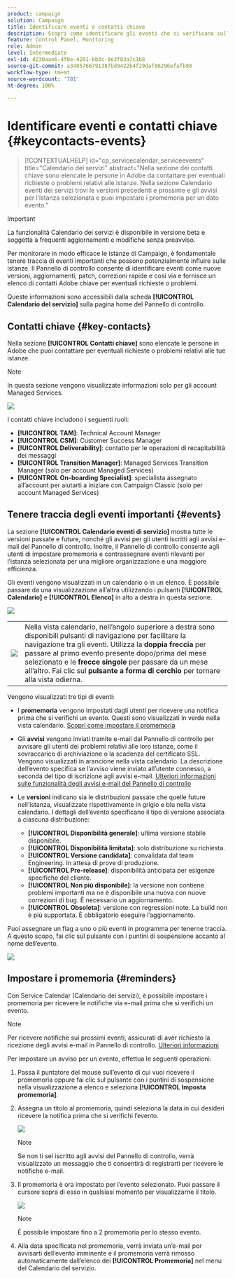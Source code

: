 ```yaml
---
product: campaign
solution: Campaign
title: Identificare eventi e contatti chiave
description: Scopri come identificare gli eventi che si verificano sulle istanze e i contatti chiave in Adobe.
feature: Control Panel, Monitoring
role: Admin
level: Intermediate
exl-id: d230aae6-4f0e-4201-bb3c-0e3f83a7c1b8
source-git-commit: a3485766791387bd9422b4f29daf86296efafb98
workflow-type: tm+mt
source-wordcount: '781'
ht-degree: 100%

---
```


# Identificare eventi e contatti chiave {#keycontacts-events}

>[!CONTEXTUALHELP]
>id="cp_servicecalendar_serviceevents"
>title="Calendario dei servizi"
>abstract="Nella sezione dei contatti chiave sono elencate le persone in Adobe da contattare per eventuali richieste o problemi relativi alle istanze. Nella sezione Calendario eventi dei servizi trovi le versioni precedenti e prossime e gli avvisi per l’istanza selezionata e puoi impostare i promemoria per un dato evento."

>[!IMPORTANT]
>
>La funzionalità Calendario dei servizi è disponibile in versione beta e soggetta a frequenti aggiornamenti e modifiche senza preavviso.

Per monitorare in modo efficace le istanze di Campaign, è fondamentale tenere traccia di eventi importanti che possono potenzialmente influire sulle istanze. Il Pannello di controllo consente di identificare eventi come nuove versioni, aggiornamenti, patch, correzioni rapide e così via e fornisce un elenco di contatti Adobe chiave per eventuali richieste o problemi.

Queste informazioni sono accessibili dalla scheda **[!UICONTROL Calendario del servizio]** sulla pagina home del Pannello di controllo.

## Contatti chiave {#key-contacts}

Nella sezione **[!UICONTROL Contatti chiave]** sono elencate le persone in Adobe che puoi contattare per eventuali richieste o problemi relativi alle tue istanze.

>[!NOTE]
>
>In questa sezione vengono visualizzate informazioni solo per gli account Managed Services.

![](assets/service-events-contacts.png)

I contatti chiave includono i seguenti ruoli:

* **[!UICONTROL TAM]**: Technical Account Manager
* **[!UICONTROL CSM]**: Customer Success Manager
* **[!UICONTROL Deliverability]**: contatto per le operazioni di recapitabilità dei messaggi
* **[!UICONTROL Transition Manager]**: Managed Services Transition Manager (solo per account Managed Services)
* **[!UICONTROL On-boarding Specialist]**: specialista assegnato all’account per aiutarti a iniziare con Campaign Classic (solo per account Managed Services)

## Tenere traccia degli eventi importanti {#events}

La sezione **[!UICONTROL Calendario eventi di servizio]** mostra tutte le versioni passate e future, nonché gli avvisi per gli utenti iscritti agli avvisi e-mail del Pannello di controllo. Inoltre, il Pannello di controllo consente agli utenti di impostare promemoria e contrassegnare eventi rilevanti per l’istanza selezionata per una migliore organizzazione e una maggiore efficienza.

Gli eventi vengono visualizzati in un calendario o in un elenco. È possibile passare da una visualizzazione all’altra utilizzando i pulsanti **[!UICONTROL Calendario]** e **[!UICONTROL Elenco]** in alto a destra in questa sezione.

![](assets/service-events-calendar.png)

<table><tr style="border: 0;">
<td><img src="assets/do-not-localize/nav-buttons.png">
</td><td>Nella vista calendario, nell’angolo superiore a destra sono disponibili pulsanti di navigazione per facilitare la navigazione tra gli eventi. Utilizza la <b>doppia freccia</b> per passare al primo evento presente dopo/prima del mese selezionato e le <b>frecce singole</b> per passare da un mese all’altro. Fai clic sul <b>pulsante a forma di cerchio</b> per tornare alla vista odierna.</td>
</tr></table>

Vengono visualizzati tre tipi di eventi:

* I **promemoria** vengono impostati dagli utenti per ricevere una notifica prima che si verifichi un evento. Questi sono visualizzati in verde nella vista calendario. [Scopri come impostare il promemoria](#reminders)
* Gli **avvisi** vengono inviati tramite e-mail dal Pannello di controllo per avvisare gli utenti dei problemi relativi alle loro istanze, come il sovraccarico di archiviazione o la scadenza del certificato SSL. Vengono visualizzati in arancione nella vista calendario. La descrizione dell’evento specifica se l’avviso viene inviato all’utente connesso, a seconda del tipo di iscrizione agli avvisi e-mail. [Ulteriori informazioni sulle funzionalità degli avvisi e-mail del Pannello di controllo](../performance-monitoring/using/email-alerting.md)

* Le **versioni** indicano sia le distribuzioni passate che quelle future nell’istanza, visualizzate rispettivamente in grigio e blu nella vista calendario. I dettagli dell’evento specificano il tipo di versione associata a ciascuna distribuzione:

   * **[!UICONTROL Disponibilità generale]**: ultima versione stabile disponibile.
   * **[!UICONTROL Disponibilità limitata]**: solo distribuzione su richiesta.
   * **[!UICONTROL Versione candidata]**: convalidata dal team Engineering. In attesa di prove di produzione.
   * **[!UICONTROL Pre-release]**: disponibilità anticipata per esigenze specifiche del cliente.
   * **[!UICONTROL Non più disponibile]**: la versione non contiene problemi importanti ma ne è disponibile una nuova con nuove correzioni di bug. È necessario un aggiornamento.
   * **[!UICONTROL Obsoleta]**: versione con regressioni note. La build non è più supportata. È obbligatorio eseguire l’aggiornamento.

Puoi assegnare un flag a uno o più eventi in programma per tenerne traccia. A questo scopo, fai clic sul pulsante con i puntini di sospensione accanto al nome dell’evento.

![](assets/service-events-flag.png)

## Impostare i promemoria {#reminders}

Con Service Calendar (Calendario dei servizi), è possibile impostare i promemoria per ricevere le notifiche via e-mail prima che si verifichi un evento.

>[!NOTE]
>
>Per ricevere notifiche sui prossimi eventi, assicurati di aver richiesto la ricezione degli avvisi e-mail in Pannello di controllo. [Ulteriori informazioni](../performance-monitoring/using/email-alerting.md)

Per impostare un avviso per un evento, effettua le seguenti operazioni:

1. Passa il puntatore del mouse sull’evento di cui vuoi ricevere il promemoria oppure fai clic sul pulsante con i puntini di sospensione nella visualizzazione a elenco e seleziona **[!UICONTROL Imposta promemoria]**.

1. Assegna un titolo al promemoria, quindi seleziona la data in cui desideri ricevere la notifica prima che si verifichi l’evento.

   ![](assets/service-events-set-reminder.png)

   >[!NOTE]
   >
   >Se non ti sei iscritto agli avvisi del Pannello di controllo, verrà visualizzato un messaggio che ti consentirà di registrarti per ricevere le notifiche e-mail.

1. Il promemoria è ora impostato per l’evento selezionato. Puoi passare il cursore sopra di esso in qualsiasi momento per visualizzarne il titolo.

   ![](assets/service-events-reminder.png)

   >[!NOTE]
   >
   >È possibile impostare fino a 2 promemoria per lo stesso evento.

1. Alla data specificata nel promemoria, verrà inviata un’e-mail per avvisarti dell’evento imminente e il promemoria verrà rimosso automaticamente dall’elenco dei **[!UICONTROL Promemoria]** nel menu del Calendario del servizio.
